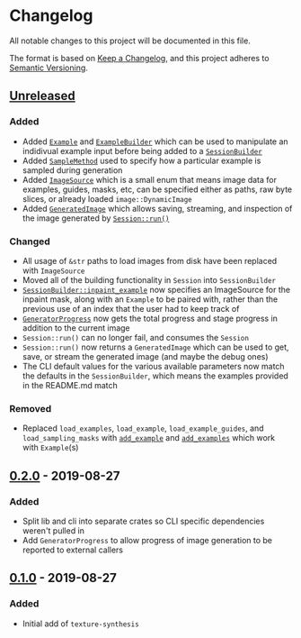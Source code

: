 # Changelog
All notable changes to this project will be documented in this file.

The format is based on [Keep a Changelog](https://keepachangelog.com/en/1.0.0/),
and this project adheres to [Semantic Versioning](https://semver.org/spec/v2.0.0.html).

## [Unreleased]
### Added
- Added [`Example`](https://github.com/EmbarkStudios/texture-synthesis/blob/7e65b8abb9508841e7acf758cb79dd3f49aac28e/lib/src/lib.rs#L247) and [`ExampleBuilder`](https://github.com/EmbarkStudios/texture-synthesis/blob/7e65b8abb9508841e7acf758cb79dd3f49aac28e/lib/src/lib.rs#L208) which can be used to manipulate an indidivual
example input before being added to a [`SessionBuilder`](https://github.com/EmbarkStudios/texture-synthesis/blob/7e65b8abb9508841e7acf758cb79dd3f49aac28e/lib/src/lib.rs#L342)
- Added [`SampleMethod`](https://github.com/EmbarkStudios/texture-synthesis/blob/7e65b8abb9508841e7acf758cb79dd3f49aac28e/lib/src/lib.rs#L158) used to specify how a particular example is sampled during generation
- Added [`ImageSource`](https://github.com/EmbarkStudios/texture-synthesis/blob/7e65b8abb9508841e7acf758cb79dd3f49aac28e/lib/src/utils.rs#L6) which is a small enum that means image data for examples, guides,
masks, etc, can be specified either as paths, raw byte slices, or already loaded `image::DynamicImage`
- Added [`GeneratedImage`](https://github.com/EmbarkStudios/texture-synthesis/blob/7e65b8abb9508841e7acf758cb79dd3f49aac28e/lib/src/lib.rs#L103) which allows saving, streaming, and inspection of the image
generated by [`Session::run()`](https://github.com/EmbarkStudios/texture-synthesis/blob/7e65b8abb9508841e7acf758cb79dd3f49aac28e/lib/src/lib.rs#L736)

### Changed
- All usage of `&str` paths to load images from disk have been replaced with `ImageSource`
- Moved all of the building functionality in `Session` into `SessionBuilder`
- [`SessionBuilder::inpaint_example`](https://github.com/EmbarkStudios/texture-synthesis/blob/7e65b8abb9508841e7acf758cb79dd3f49aac28e/lib/src/lib.rs#L410) now specifies an ImageSource for the 
inpaint mask, along with an `Example` to be paired with, rather than the previous use of an index that 
the user had to keep track of
- [`GeneratorProgress`](https://github.com/EmbarkStudios/texture-synthesis/blob/7e65b8abb9508841e7acf758cb79dd3f49aac28e/lib/src/lib.rs#L789) now gets the total progress and stage progress in addition to the current image
- `Session::run()` can no longer fail, and consumes the `Session`
- `Session::run()` now returns a `GeneratedImage` which can be used to get, save, or
stream the generated image (and maybe the debug ones)
- The CLI default values for the various available parameters now match the defaults
in the `SessionBuilder`, which means the examples provided in the README.md match

### Removed
- Replaced `load_examples`, `load_example`, `load_example_guides`, and `load_sampling_masks` with
[`add_example`](https://github.com/EmbarkStudios/texture-synthesis/blob/7e65b8abb9508841e7acf758cb79dd3f49aac28e/lib/src/lib.rs#L366) and [`add_examples`](https://github.com/EmbarkStudios/texture-synthesis/blob/7e65b8abb9508841e7acf758cb79dd3f49aac28e/lib/src/lib.rs#L382) which work with `Example`(s)

## [0.2.0] - 2019-08-27
### Added
- Split lib and cli into separate crates so CLI specific dependencies
weren't pulled in
- Add `GeneratorProgress` to allow progress of image generation to be reported to external
callers

## [0.1.0] - 2019-08-27
### Added
- Initial add of `texture-synthesis`

[Unreleased]: https://github.com/EmbarkStudios/texture-synthesis/compare/0.2.0...HEAD
[0.2.0]: https://github.com/EmbarkStudios/texture-synthesis/compare/0.1.0...0.2.0
[0.1.0]: https://github.com/EmbarkStudios/texture-synthesis/releases/tag/0.1.0
